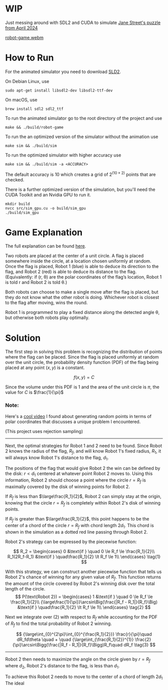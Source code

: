 # WIP

Just messing around with SDL2 and CUDA to simulate [Jane Street's puzzle from April 2024](https://www.janestreet.com/puzzles/robot-capture-the-flag-index/)


[robot-game.webm](https://github.com/John-A-Aydin/jane-st-robot-game/assets/132794075/2d0b105d-0d4d-4bb9-99b4-852330623975)


# How to Run

For the animated simulator you need to download [SLD2](https://www.libsdl.org/).

On Debian Linux, use
```console
sudo apt-get install libsdl2-dev libsdl2-ttf-dev
```
On macOS, use
```console
brew install sdl2 sdl2_ttf
```

To run the animated simulator go to the root directory of the project and use
```console
make && ./build/robot-game
```

To run the an optimized version of the simulator without the animation use
```console
make sim && ./build/sim
```

To run the optimized simulator with higher accuracy use
```console
make sim && ./build/sim -a <ACCURACY>
```

The default accuracy is 10 which creates a grid of $2^{(10\times 2)}$ points that are checked.

There is a further optimized version of the simulation, but you'll need the CUDA Toolkit and an Nvidia GPU to run it.

```console
mkdir build
nvcc src/sim_gpu.cu -o build/sim_gpu
./build/sim_gpu
```








# Game Explanation

The full explanation can be found [here](https://www.janestreet.com/puzzles/robot-capture-the-flag-index/).

Two robots are placed at the center of a unit circle. A flag is placed somewhere inside the circle, at a location chosen uniformly at random. Once the flag is placed, Robot 1 (blue) is able to deduce its direction to the flag, and Robot 2 (red) is able to deduce its distance to the flag. (Equivalently: if (r, θ) are the polar coordinates of the flag’s location, Robot 1 is told r and Robot 2 is told θ.)

Both robots can choose to make a single move after the flag is placed, but they do not know what the other robot is doing. Whichever robot is closest to the flag after moving, wins the round.

Robot 1 is programmed to play a fixed distance along the detected angle θ, but otherwise both robots play optimally.


# Solution

The first step in solving this problem is recognizing the distribution of points where the flag can be placed. Since the flag is placed uniformly at random over the unit circle, the probability density function (PDF) of the flag being placed at any point $(x, y)$ is a constant.

$$
f(x,y) = C
$$

Since the volume under this PDF is 1 and the area of the unit circle is $\pi$, the value for $C$ is $\frac{1}{\pi}$

### Note:

Here's a [cool video](https://www.youtube.com/watch?v=4y_nmpv-9lI) I found about generating random points in terms of polar coordinates that discusses a unique problem I encountered.

(This project uses rejection sampling)

-----



Next, the optimal strategies for Robot 1 and 2 need to be found. Since Robot 2 knows the radius of the flag, $R_f$, and will know Robot 1's fixed radius, $R_{1}$, it will always know Robot 1's distance to the flag, $d_{1}$.


The positions of the flag that would give Robot 2 the win can be defined by the disk: $r\lt d_1$ centered at whatever point Robot 2 moves to. Using this information, Robot 2 should choose a point where the circle $r=R_f$ is maximally covered by the disk of winning points for Robot 2.

If $R_f$ is less than $\large\frac{R_1}{2}$, Robot 2 can simply stay at the origin, knowing that the circle $r = R_f$ is completely within Robot 2's disk of winning points.

If $R_f$ is greater than $\large\frac{R_1}{2}$, this point happens to be the center of a chord of the circle $r=R_f$ with chord length $2d_1$. This chord is shown in the simulation as a dotted red line passing through Robot 2.

Robot 2's strategy can be expressed by the piecewise function:

$$
R_2 = \begin{cases}
   0 &\text{if } \quad 0 \le R_f \le \frac{R_1}{2}\\
   R_1(2R_f-R_1) &\text{if } \quad\frac{R_1}{2} \lt R_f \le 1\\
\end{cases} \tag{1}
$$

With this strategy, we can construct another piecewise function that tells us Robot 2's chance of winning for any given value of $R_f$. This function returns the amount of the circle covered by Robot 2's winning disk over the total length of the circle.
$$
P(\text{Robot 2}) = \begin{cases}
   1 &\text{if } \quad 0 \le R_f \le \frac{R_1}{2}\\
   {\large\frac{1}{\pi}}\arcsin\Big(\frac{|R_f - R_1|}{R_f}\Big) &\text{if } \quad\frac{R_1}{2} \lt R_f \le 1\\
\end{cases} \tag{2}
$$

Next we integrate over (2) with respect to $R_f$ while accounting for the PDF of $R_f$ to find the total probability of Robot 2 winning.

$$
{\large\int_{0}^{2\pi}\int_{0}^{\frac{R_1}{2}}} \frac{r}{\pi}\quad  dR_fd\theta \quad + \quad 
{\large\int_{\frac{R_1}{2}}^{1}} \frac{2}{\pi}\arcsin\Bigg(\frac{|R_f - R_1|}{R_f}\Bigg)R_f\quad dR_f \tag{3}
$$





-------

Robot 2 then needs to maximize the angle on the circle given by $r = R_f$ where $d_2$, Robot 2's distance to the flag, is less than $d_1$.

To achieve this Robot 2 needs to move to the center of a chord of length $2d_1$
The ideal 
